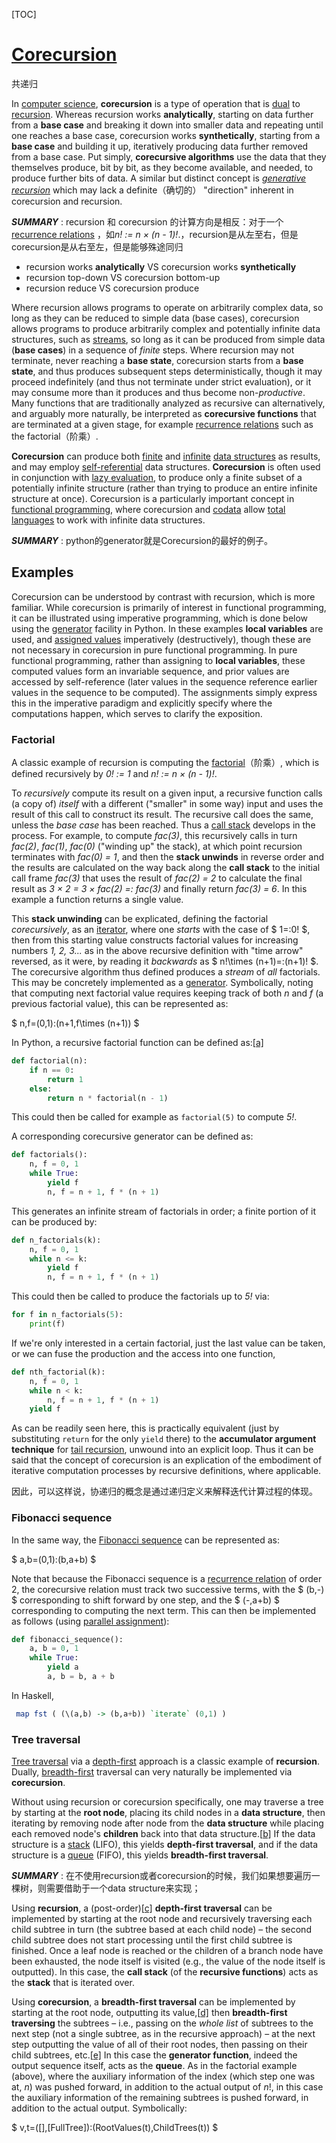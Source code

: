 [TOC]



# [Corecursion](https://en.wikipedia.org/wiki/Corecursion)

共递归

In [computer science](https://en.wikipedia.org/wiki/Computer_science), **corecursion** is a type of operation that is [dual](https://en.wikipedia.org/wiki/Dual_(category_theory)) to [recursion](https://en.wikipedia.org/wiki/Recursion_(computer_science)). Whereas recursion works **analytically**, starting on data further from a **base case** and breaking it down into smaller data and repeating until one reaches a base case, corecursion works **synthetically**, starting from a **base case** and building it up, iteratively producing data further removed from a base case. Put simply, **corecursive algorithms** use the data that they themselves produce, bit by bit, as they become available, and needed, to produce further bits of data. A similar but distinct concept is [*generative recursion*](https://en.wikipedia.org/wiki/Generative_recursion#Structural_versus_generative_recursion) which may lack a definite（确切的） "direction" inherent in corecursion and recursion.

***SUMMARY*** : recursion 和 corecursion 的计算方向是相反：对于一个 [recurrence relations](https://en.wikipedia.org/wiki/Recurrence_relation) ，如*n! := n × (n - 1)!*.，recursion是从左至右，但是corecursion是从右至左，但是能够殊途同归

- recursion works **analytically** VS corecursion works **synthetically**
- recursion top-down VS corecursion bottom-up
- recursion reduce VS corecursion produce



Where recursion allows programs to operate on arbitrarily complex data, so long as they can be reduced to simple data (base cases), corecursion allows programs to produce arbitrarily complex and potentially infinite data structures, such as [streams](https://en.wikipedia.org/wiki/Stream_(computing)), so long as it can be produced from simple data (**base cases**) in a sequence of *finite* steps. Where recursion may not terminate, never reaching a **base state**, corecursion starts from a **base state**, and thus produces subsequent steps deterministically, though it may proceed indefinitely (and thus not terminate under strict evaluation), or it may consume more than it produces and thus become non-*productive*. Many functions that are traditionally analyzed as recursive can alternatively, and arguably more naturally, be interpreted as **corecursive functions** that are terminated at a given stage, for example [recurrence relations](https://en.wikipedia.org/wiki/Recurrence_relation) such as the factorial（阶乘）.

**Corecursion** can produce both [finite](https://en.wikipedia.org/wiki/Finite_set) and [infinite](https://en.wikipedia.org/wiki/Infinite_set) [data structures](https://en.wikipedia.org/wiki/Data_structure) as results, and may employ [self-referential](https://en.wikipedia.org/wiki/Self-reference) data structures. **Corecursion** is often used in conjunction with [lazy evaluation](https://en.wikipedia.org/wiki/Lazy_evaluation), to produce only a finite subset of a potentially infinite structure (rather than trying to produce an entire infinite structure at once). Corecursion is a particularly important concept in [functional programming](https://en.wikipedia.org/wiki/Functional_programming), where corecursion and [codata](https://en.wikipedia.org/wiki/Codata_(computer_science)) allow [total languages](https://en.wikipedia.org/wiki/Total_language) to work with infinite data structures.

***SUMMARY*** : python的generator就是Corecursion的最好的例子。

## Examples

Corecursion can be understood by contrast with recursion, which is more familiar. While corecursion is primarily of interest in functional programming, it can be illustrated using imperative programming, which is done below using the [generator](https://en.wikipedia.org/wiki/Generator_(computer_programming)) facility in Python. In these examples **local variables** are used, and [assigned values](https://en.wikipedia.org/wiki/Assignment_(computer_science)) imperatively (destructively), though these are not necessary in corecursion in pure functional programming. In pure functional programming, rather than assigning to **local variables**, these computed values form an invariable sequence, and prior values are accessed by self-reference (later values in the sequence reference earlier values in the sequence to be computed). The assignments simply express this in the imperative paradigm and explicitly specify where the computations happen, which serves to clarify the exposition.

### Factorial

A classic example of recursion is computing the [factorial](https://en.wikipedia.org/wiki/Factorial)（阶乘）, which is defined recursively by *0! := 1* and *n! := n × (n - 1)!*.

To *recursively* compute its result on a given input, a recursive function calls (a copy of) *itself* with a different ("smaller" in some way) input and uses the result of this call to construct its result. The recursive call does the same, unless the *base case* has been reached. Thus a [call stack](https://en.wikipedia.org/wiki/Call_stack) develops in the process. For example, to compute *fac(3)*, this recursively calls in turn *fac(2)*, *fac(1)*, *fac(0)* ("winding up" the stack), at which point recursion terminates with *fac(0) = 1*, and then the **stack unwinds** in reverse order and the results are calculated on the way back along the **call stack** to the initial call frame *fac(3)* that uses the result of *fac(2) = 2* to calculate the final result as *3 × 2 = 3 × fac(2) =: fac(3)* and finally return *fac(3) = 6*. In this example a function returns a single value.

This **stack unwinding** can be explicated, defining the factorial *corecursively*, as an [iterator](https://en.wikipedia.org/wiki/Iteration), where one *starts* with the case of $ 1=:0! $, then from this starting value constructs factorial values for increasing numbers *1, 2, 3...* as in the above recursive definition with "time arrow" reversed, as it were, by reading it *backwards* as $ n!\times (n+1)=:(n+1)! $. The corecursive algorithm thus defined produces a *stream* of *all* factorials. This may be concretely implemented as a [generator](https://en.wikipedia.org/wiki/Generator_(computer_programming)). Symbolically, noting that computing next factorial value requires keeping track of both *n* and *f* (a previous factorial value), this can be represented as:

$ n,f=(0,1):(n+1,f\times (n+1)) $

In Python, a recursive factorial function can be defined as:[[a\]](https://en.wikipedia.org/wiki/Corecursion#cite_note-1)

```python
def factorial(n):
    if n == 0:
        return 1
    else:
        return n * factorial(n - 1)
```

This could then be called for example as `factorial(5)` to compute *5!*.

A corresponding corecursive generator can be defined as:

```python
def factorials():
    n, f = 0, 1
    while True:
        yield f
        n, f = n + 1, f * (n + 1)
```

This generates an infinite stream of factorials in order; a finite portion of it can be produced by:

```python
def n_factorials(k):
    n, f = 0, 1
    while n <= k:
        yield f
        n, f = n + 1, f * (n + 1)
```

This could then be called to produce the factorials up to *5!* via:

```python
for f in n_factorials(5):
    print(f)
```

If we're only interested in a certain factorial, just the last value can be taken, or we can fuse the production and the access into one function,

```python
def nth_factorial(k):
    n, f = 0, 1
    while n < k:
        n, f = n + 1, f * (n + 1)
    yield f
```

As can be readily seen here, this is practically equivalent (just by substituting `return` for the only `yield` there) to the **accumulator argument technique** for [tail recursion](https://en.wikipedia.org/wiki/Tail_call), unwound into an explicit loop. Thus it can be said that the concept of corecursion is an explication of the embodiment of iterative computation processes by recursive definitions, where applicable.

因此，可以这样说，协递归的概念是通过递归定义来解释迭代计算过程的体现。



### Fibonacci sequence

In the same way, the [Fibonacci sequence](https://en.wikipedia.org/wiki/Fibonacci_sequence) can be represented as:

$ a,b=(0,1):(b,a+b) $

Note that because the Fibonacci sequence is a [recurrence relation](https://en.wikipedia.org/wiki/Recurrence_relation) of order 2, the corecursive relation must track two successive terms, with the $ (b,-) $ corresponding to shift forward by one step, and the $ (-,a+b) $ corresponding to computing the next term. This can then be implemented as follows (using [parallel assignment](https://en.wikipedia.org/wiki/Parallel_assignment)):

```python
def fibonacci_sequence():
    a, b = 0, 1
    while True:
        yield a
        a, b = b, a + b
```

In Haskell,

```haskell
 map fst ( (\(a,b) -> (b,a+b)) `iterate` (0,1) )
```



### Tree traversal

[Tree traversal](https://en.wikipedia.org/wiki/Tree_traversal) via a [depth-first](https://en.wikipedia.org/wiki/Depth-first) approach is a classic example of **recursion**. Dually, [breadth-first](https://en.wikipedia.org/wiki/Breadth-first) traversal can very naturally be implemented via **corecursion**.

Without using recursion or corecursion specifically, one may traverse a tree by starting at the **root node**, placing its child nodes in a **data structure**, then iterating by removing node after node from the **data structure** while placing each removed node's **children** back into that data structure.[[b\]](https://en.wikipedia.org/wiki/Corecursion#cite_note-2) If the data structure is a [stack](https://en.wikipedia.org/wiki/Stack_(abstract_data_type)) (LIFO), this yields **depth-first traversal**, and if the data structure is a [queue](https://en.wikipedia.org/wiki/Queue_(abstract_data_type)) (FIFO), this yields **breadth-first traversal**.

***SUMMARY*** : 在不使用recursion或者corecursion的时候，我们如果想要遍历一棵树，则需要借助于一个data structure来实现；

Using **recursion**, a (post-order)[[c\]](https://en.wikipedia.org/wiki/Corecursion#cite_note-3) **depth-first traversal** can be implemented by starting at the root node and recursively traversing each child subtree in turn (the subtree based at each child node) – the second child subtree does not start processing until the first child subtree is finished. Once a leaf node is reached or the children of a branch node have been exhausted, the node itself is visited (e.g., the value of the node itself is outputted). In this case, the **call stack** (of the **recursive functions**) acts as the **stack** that is iterated over.

Using **corecursion**, a **breadth-first traversal** can be implemented by starting at the root node, outputting its value,[[d\]](https://en.wikipedia.org/wiki/Corecursion#cite_note-4) then **breadth-first traversing** the subtrees – i.e., passing on the *whole list* of subtrees to the next step (not a single subtree, as in the recursive approach) – at the next step outputting the value of all of their root nodes, then passing on their child subtrees, etc.[[e\]](https://en.wikipedia.org/wiki/Corecursion#cite_note-5) In this case the **generator function**, indeed the output sequence itself, acts as the **queue**. As in the factorial example (above), where the auxiliary information of the index (which step one was at, *n*) was pushed forward, in addition to the actual output of *n*!, in this case the auxiliary information of the remaining subtrees is pushed forward, in addition to the actual output. Symbolically:

$ v,t=([],[FullTree]):(RootValues(t),ChildTrees(t)) $

